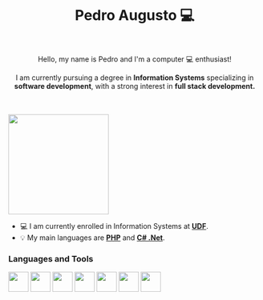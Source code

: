 <h1 align="center"> Pedro Augusto 💻 </h1>
<br>
<p align="center">Hello, my name is Pedro and I'm a computer 💻 enthusiast! </p>
<p align="center">I am currently pursuing a degree in <b>Information Systems</b> specializing in <b>software development</b>, with a strong interest in <b>full stack development.</b></p>
<br>
<br>
<img src="https://i.imgur.com/vYXcSqz.gif" align="center" height="200" />

- 💻 I am currently enrolled in Information Systems at [**UDF**](https://www.udf.edu.br/).
- 💡 My main languages are [**PHP**](https://php.net) and [**C# .Net**](https://dotnet.microsoft.com/pt-br/languages/csharp).


<h3>Languages and Tools</h3>
<p> 
    <img src="https://cdn.jsdelivr.net/gh/devicons/devicon@latest/icons/html5/html5-plain.svg" width="40" height="40"/>    
    <img src="https://cdn.jsdelivr.net/gh/devicons/devicon@latest/icons/css3/css3-plain.svg" width="40" height="40"/>         
    <img src="https://cdn.jsdelivr.net/gh/devicons/devicon@latest/icons/tailwindcss/tailwindcss-original.svg" width="40" height="40"/>        
    <img src="https://cdn.jsdelivr.net/gh/devicons/devicon@latest/icons/php/php-plain.svg" width="40" height="40"/>
    <img src="https://cdn.jsdelivr.net/gh/devicons/devicon@latest/icons/laravel/laravel-original.svg" width="40" height="40"/>      
    <img src="https://cdn.jsdelivr.net/gh/devicons/devicon@latest/icons/csharp/csharp-plain.svg" width="40" height="40"/>
    <img src="https://cdn.jsdelivr.net/gh/devicons/devicon@latest/icons/dotnetcore/dotnetcore-original.svg" width="40" height="40"/>                       
</p>
          